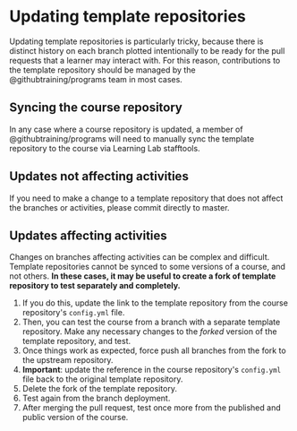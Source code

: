 # Updating template repositories

Updating template repositories is particularly tricky, because there is distinct history on each branch plotted intentionally to be ready for the pull requests that a learner may interact with. For this reason, contributions to the template repository should be managed by the @githubtraining/programs team in most cases.

## Syncing the course repository

In any case where a course repository is updated, a member of @githubtraining/programs will need to manually sync the template repository to the course via Learning Lab stafftools.

## Updates not affecting activities

If you need to make a change to a template repository that does not affect the branches or activities, please commit directly to master.

## Updates affecting activities

Changes on branches affecting activities can be complex and difficult. Template repositories cannot be synced to some versions of a course, and not others. **In these cases, it may be useful to create a fork of template repository to test separately and completely.** 

1. If you do this, update the link to the template repository from the course repository's `config.yml` file.
2. Then, you can test the course from a branch with a separate template repository. Make any necessary changes to the _forked_ version of the template repository, and test.
3. Once things work as expected, force push all branches from the fork to the upstream repository.
4. **Important**: update the reference in the course repository's `config.yml` file back to the original template repository.
5. Delete the fork of the template repository.
6. Test again from the branch deployment.
7. After merging the pull request, test once more from the published and public version of the course.
